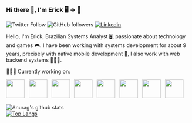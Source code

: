 ### Hi there 👋, I'm Erick 🖥️ -> 📱

<img alt="Twitter Follow" src="https://img.shields.io/twitter/follow/ErickFernandesB">&nbsp;<img alt="GitHub followers" src="https://img.shields.io/github/followers/Erickfb?style=social">&nbsp;<a href="https://www.linkedin.com/in/erickfb/" rel="nofollow"><img src="https://camo.githubusercontent.com/e2c01c651c2337cf338d94655dd63c9835888a74/68747470733a2f2f696d672e736869656c64732e696f2f62616467652f2d4c696e6b6564496e2d3232323232323f7374796c653d666c61742d737175617265266c6f676f3d4c696e6b6564696e266c6f676f436f6c6f723d7768697465266c696e6b3d68747470733a2f2f7777772e6c696e6b6564696e2e636f6d2f696e2f726f62657274682d73696c76612d61313831386234362f" alt="Linkedin" data-canonical-src="https://img.shields.io/badge/-LinkedIn-222222?style=flat-square&amp;logo=Linkedin&amp;logoColor=white&amp;link=https://www.linkedin.com/in/erickfb/" style="max-width:100%;"></a>

Hello, I'm Erick, Brazilian Systems Analyst 🖥️, passionate about technology and games 🎮. I have been working with systems development for about 9 years, precisely with native mobile development 📲, I also work with web backend systems 👨🏼‍💻.

👨🏻‍💻 Currently working on:

<a href="https://kotlinlang.org/"><img src="https://img.icons8.com/color/50/000000/kotlin.png" width="50"></a>
&nbsp;
<a href="https://www.android.com/intl/pt-BR_br/"><img src="https://img.icons8.com/fluent/48/000000/android-os.png" width="50"></a>
&nbsp;
<a href="https://spring.io/projects/spring-boot"><img src="https://img.icons8.com/color/48/000000/spring-logo.png" width="50" height="50"></a>
&nbsp;
<a href="https://www.java.com/pt_BR/"><img src="https://img.icons8.com/color/48/000000/java-coffee-cup-logo.png" width="50" height="50"></a>
&nbsp;
<a href="https://www.microsoft.com/pt-br/sql-server/sql-server-2019"><img src="https://img.icons8.com/color/48/000000/microsoft-sql-server.png" width="50"></a>
&nbsp;
<a href="https://dotnet.microsoft.com/"><img src="https://upload.wikimedia.org/wikipedia/commons/e/ee/.NET_Core_Logo.svg" width="50" height="50"></a>
&nbsp;
<a href="https://developer.apple.com/xcode/"><img src="https://img.icons8.com/color/48/000000/xcode.png" width="50"></a>
&nbsp;
<a href="https://developer.apple.com/swift/"><img src="https://img.icons8.com/fluent/48/000000/swift.png" height="50"></a>
&nbsp;

![Anurag's github stats](https://github-readme-stats.vercel.app/api?username=erickfb&show_icons=true&theme=dark&count_private=true)
</br>
[![Top Langs](https://github-readme-stats.vercel.app/api/top-langs/?username=erickfb&layout=compact&count_private=true)](https://github.com/erickfb/github-readme-stats)
